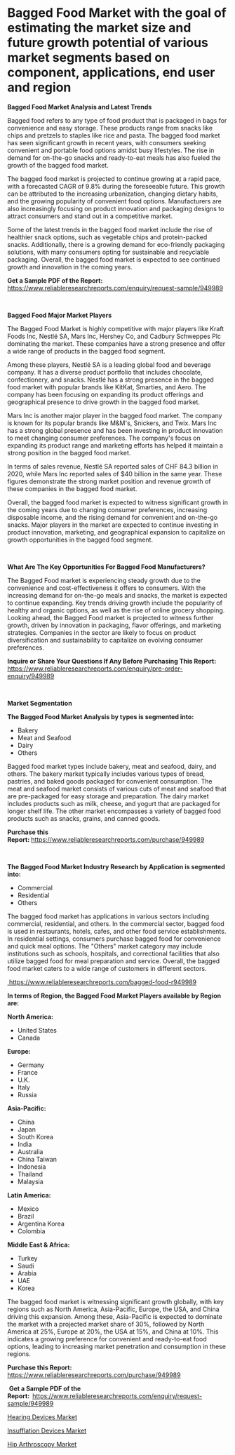 <p><h1>Bagged Food Market with the goal of estimating the market size and future growth potential of various market segments based on component, applications, end user and region</h1></p><p><strong>Bagged Food Market Analysis and Latest Trends</strong></p>
<p><p>Bagged food refers to any type of food product that is packaged in bags for convenience and easy storage. These products range from snacks like chips and pretzels to staples like rice and pasta. The bagged food market has seen significant growth in recent years, with consumers seeking convenient and portable food options amidst busy lifestyles. The rise in demand for on-the-go snacks and ready-to-eat meals has also fueled the growth of the bagged food market.</p><p>The bagged food market is projected to continue growing at a rapid pace, with a forecasted CAGR of 9.8% during the foreseeable future. This growth can be attributed to the increasing urbanization, changing dietary habits, and the growing popularity of convenient food options. Manufacturers are also increasingly focusing on product innovation and packaging designs to attract consumers and stand out in a competitive market.</p><p>Some of the latest trends in the bagged food market include the rise of healthier snack options, such as vegetable chips and protein-packed snacks. Additionally, there is a growing demand for eco-friendly packaging solutions, with many consumers opting for sustainable and recyclable packaging. Overall, the bagged food market is expected to see continued growth and innovation in the coming years.</p></p>
<p><strong>Get a Sample PDF of the Report:&nbsp;</strong> <a href="https://www.reliableresearchreports.com/enquiry/request-sample/949989">https://www.reliableresearchreports.com/enquiry/request-sample/949989</a></p>
<p>&nbsp;</p>
<p><strong>Bagged Food Major Market Players</strong></p>
<p><p>The Bagged Food Market is highly competitive with major players like Kraft Foods Inc, Nestlé SA, Mars Inc, Hershey Co, and Cadbury Schweppes Plc dominating the market. These companies have a strong presence and offer a wide range of products in the bagged food segment.</p><p>Among these players, Nestlé SA is a leading global food and beverage company. It has a diverse product portfolio that includes chocolate, confectionery, and snacks. Nestlé has a strong presence in the bagged food market with popular brands like KitKat, Smarties, and Aero. The company has been focusing on expanding its product offerings and geographical presence to drive growth in the bagged food market.</p><p>Mars Inc is another major player in the bagged food market. The company is known for its popular brands like M&M's, Snickers, and Twix. Mars Inc has a strong global presence and has been investing in product innovation to meet changing consumer preferences. The company's focus on expanding its product range and marketing efforts has helped it maintain a strong position in the bagged food market.</p><p>In terms of sales revenue, Nestlé SA reported sales of CHF 84.3 billion in 2020, while Mars Inc reported sales of $40 billion in the same year. These figures demonstrate the strong market position and revenue growth of these companies in the bagged food market.</p><p>Overall, the bagged food market is expected to witness significant growth in the coming years due to changing consumer preferences, increasing disposable income, and the rising demand for convenient and on-the-go snacks. Major players in the market are expected to continue investing in product innovation, marketing, and geographical expansion to capitalize on growth opportunities in the bagged food segment.</p></p>
<p>&nbsp;</p>
<p><strong>What Are The Key Opportunities For Bagged Food Manufacturers?</strong></p>
<p><p>The Bagged Food market is experiencing steady growth due to the convenience and cost-effectiveness it offers to consumers. With the increasing demand for on-the-go meals and snacks, the market is expected to continue expanding. Key trends driving growth include the popularity of healthy and organic options, as well as the rise of online grocery shopping. Looking ahead, the Bagged Food market is projected to witness further growth, driven by innovation in packaging, flavor offerings, and marketing strategies. Companies in the sector are likely to focus on product diversification and sustainability to capitalize on evolving consumer preferences.</p></p>
<p><strong>Inquire or Share Your Questions If Any Before Purchasing This Report:</strong> <a href="https://www.reliableresearchreports.com/enquiry/pre-order-enquiry/949989">https://www.reliableresearchreports.com/enquiry/pre-order-enquiry/949989</a></p>
<p>&nbsp;</p>
<p><strong>Market Segmentation</strong></p>
<p><strong>The Bagged Food Market Analysis by types is segmented into:</strong></p>
<p><ul><li>Bakery</li><li>Meat and Seafood</li><li>Dairy</li><li>Others</li></ul></p>
<p><p>Bagged food market types include bakery, meat and seafood, dairy, and others. The bakery market typically includes various types of bread, pastries, and baked goods packaged for convenient consumption. The meat and seafood market consists of various cuts of meat and seafood that are pre-packaged for easy storage and preparation. The dairy market includes products such as milk, cheese, and yogurt that are packaged for longer shelf life. The other market encompasses a variety of bagged food products such as snacks, grains, and canned goods.</p></p>
<p><strong>Purchase this Report:&nbsp;</strong><a href="https://www.reliableresearchreports.com/purchase/949989">https://www.reliableresearchreports.com/purchase/949989</a></p>
<p>&nbsp;</p>
<p><strong>The Bagged Food Market Industry Research by Application is segmented into:</strong></p>
<p><ul><li>Commercial</li><li>Residential</li><li>Others</li></ul></p>
<p><p>The bagged food market has applications in various sectors including commercial, residential, and others. In the commercial sector, bagged food is used in restaurants, hotels, cafes, and other food service establishments. In residential settings, consumers purchase bagged food for convenience and quick meal options. The "Others" market category may include institutions such as schools, hospitals, and correctional facilities that also utilize bagged food for meal preparation and service. Overall, the bagged food market caters to a wide range of customers in different sectors.</p></p>
<p><a href="https://www.reliableresearchreports.com/bagged-food-r949989">&nbsp;https://www.reliableresearchreports.com/bagged-food-r949989</a></p>
<p><strong>In terms of Region, the Bagged Food Market Players available by Region are:</strong></p>
<p>
    <p> <strong> North America: </strong>
        <ul>
            <li>United States</li>
            <li>Canada</li>
        </ul>
        </p> 
    <p> <strong> Europe: </strong>
        <ul>
            <li>Germany</li>
            <li>France</li>
            <li>U.K.</li>
            <li>Italy</li>
            <li>Russia</li>
        </ul>
        </p> 
    <p> <strong> Asia-Pacific: </strong>
        <ul>
            <li>China</li>
            <li>Japan</li>
            <li>South Korea</li>
            <li>India</li>
            <li>Australia</li>
            <li>China Taiwan</li>
            <li>Indonesia</li>
            <li>Thailand</li>
            <li>Malaysia</li>
        </ul>
        </p> 
    <p> <strong> Latin America: </strong>
        <ul>
            <li>Mexico</li>
            <li>Brazil</li>
            <li>Argentina Korea</li>
            <li>Colombia</li>
        </ul>
        </p> 
    <p> <strong> Middle East & Africa: </strong>
        <ul>
            <li>Turkey</li>
            <li>Saudi</li>
            <li>Arabia</li>
            <li>UAE</li>
            <li>Korea</li>
        </ul>
    </p>
    </p>
<p><p>The bagged food market is witnessing significant growth globally, with key regions such as North America, Asia-Pacific, Europe, the USA, and China driving this expansion. Among these, Asia-Pacific is expected to dominate the market with a projected market share of 30%, followed by North America at 25%, Europe at 20%, the USA at 15%, and China at 10%. This indicates a growing preference for convenient and ready-to-eat food options, leading to increasing market penetration and consumption in these regions.</p></p>
<p><strong>Purchase this Report: </strong><a href="https://www.reliableresearchreports.com/purchase/949989">https://www.reliableresearchreports.com/purchase/949989</a></p>
<p>&nbsp;<strong>Get a Sample PDF of the Report:&nbsp;&nbsp;</strong><a href="https://www.reliableresearchreports.com/enquiry/request-sample/949989">https://www.reliableresearchreports.com/enquiry/request-sample/949989</a></p>
<p><strong></strong></p>
<p><p><a href="https://github.com/yemakinde/Market-Research-Report-List-3/blob/main/hearing-devices-market.md">Hearing Devices Market</a></p><p><a href="https://github.com/bmorecock/Market-Research-Report-List-4/blob/main/insufflation-devices-market.md">Insufflation Devices Market</a></p><p><a href="https://github.com/jsmusil/Market-Research-Report-List-4/blob/main/hip-arthroscopy-market.md">Hip Arthroscopy Market</a></p></p>